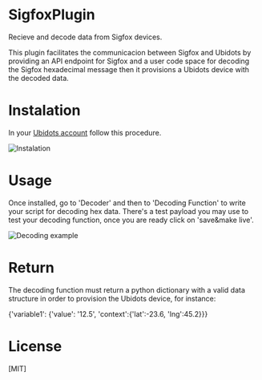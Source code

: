 # SigfoxPlugin

Recieve and decode data from Sigfox devices. 

This plugin facilitates the communicacion between Sigfox and Ubidots by providing an API endpoint for Sigfox and a user code space for decoding the Sigfox hexadecimal message then it provisions a Ubidots device with the decoded data.

# Instalation 

In your [Ubidots account](https://industrial.ubidots.com/accounts/signin/) follow this procedure.

![Instalation](https://res.cloudinary.com/di2vaxvhl/image/upload/v1630595722/Customer%20Success/DocsAssets/plugin-sigfox/plugin_instalation_2.gif)


# Usage

Once installed, go to 'Decoder' and then to 'Decoding Function' to write your script for decoding hex data. There's a test payload you may use to test your decoding function, once you are ready click on 'save&make live'.

![Decoding example](https://res.cloudinary.com/di2vaxvhl/image/upload/v1630595732/Customer%20Success/DocsAssets/plugin-sigfox/decoding_example.gif)

# Return

The decoding function must return a python dictionary with a valid data structure in order to provision the Ubidots device, for instance: 

{'variable1': {'value': '12.5', 'context':{'lat':-23.6, 'lng':45.2}}}

# License
[MIT]

